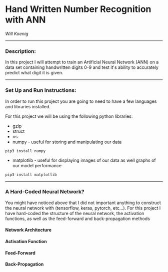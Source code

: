 # Hand Written Number Recognition with ANN

_Will Koenig_

---
### Description:
In this project I will attempt to train an Artificial Neural Network (ANN) on a data set containing handwritten digits 0-9 and test it's ability to accurately predict what digit it is given.

---
### Set Up and Run Instructions:

In order to run this project you are going to need to have a few languages and libraries installed.

For this project we will be using the following python libraries:
* gzip
* struct
* os
* numpy - useful for storing and manipulating our data

`pip3 install numpy`

* matplotlib - useful for displaying images of our data as well graphs of our model performance

`pip3 install matplotlib`

---
### A Hard-Coded Neural Network?
You might have noticed above that I did not important anything to construct the neural network with (tensorflow, keras, pytorch, etc...).  For this project I have hard-coded the structure of the neural network, the activation functions, as well as the feed-forward and back-propagation methods

#### Network Architecture

#### Activation Function

#### Feed-Forward

#### Back-Propagation
